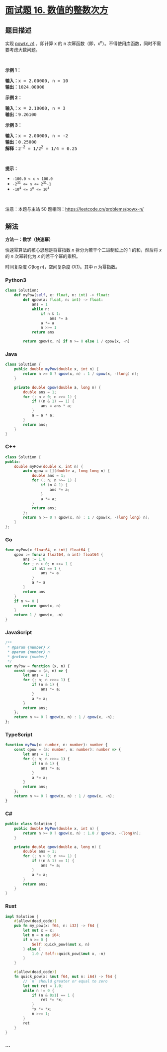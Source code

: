 # [面试题 16. 数值的整数次方](https://leetcode.cn/problems/shu-zhi-de-zheng-shu-ci-fang-lcof/)

## 题目描述

<p>实现 <a href="https://www.cplusplus.com/reference/valarray/pow/">pow(<em>x</em>, <em>n</em>)</a> ，即计算 x 的 n 次幂函数（即，x<sup>n</sup>）。不得使用库函数，同时不需要考虑大数问题。</p>

<p> </p>

<p><strong>示例 1：</strong></p>

<pre>
<strong>输入：</strong>x = 2.00000, n = 10
<strong>输出：</strong>1024.00000
</pre>

<p><strong>示例 2：</strong></p>

<pre>
<strong>输入：</strong>x = 2.10000, n = 3
<strong>输出：</strong>9.26100</pre>

<p><strong>示例 3：</strong></p>

<pre>
<strong>输入：</strong>x = 2.00000, n = -2
<strong>输出：</strong>0.25000
<strong>解释：</strong>2<sup>-2</sup> = 1/2<sup>2</sup> = 1/4 = 0.25</pre>

<p> </p>

<p><strong>提示：</strong></p>

<ul>
	<li><code>-100.0 < x < 100.0</code></li>
	<li><code>-2<sup>31</sup> <= n <= 2<sup>31</sup>-1</code></li>
	<li><code>-10<sup>4</sup> <= x<sup>n</sup> <= 10<sup>4</sup></code></li>
</ul>

<p> </p>

<p>注意：本题与主站 50 题相同：<a href="https://leetcode.cn/problems/powx-n/">https://leetcode.cn/problems/powx-n/</a></p>

## 解法

<!-- 这里可写通用的实现逻辑 -->

**方法一：数学（快速幂）**

快速幂算法的核心思想是将幂指数 $n$ 拆分为若干个二进制位上的 $1$ 的和，然后将 $x$ 的 $n$ 次幂转化为 $x$ 的若干个幂的乘积。

时间复杂度 $O(\log n)$，空间复杂度 $O(1)$。其中 $n$ 为幂指数。

<!-- tabs:start -->

### **Python3**

<!-- 这里可写当前语言的特殊实现逻辑 -->

```python
class Solution:
    def myPow(self, x: float, n: int) -> float:
        def qpow(a: float, n: int) -> float:
            ans = 1
            while n:
                if n & 1:
                    ans *= a
                a *= a
                n >>= 1
            return ans

        return qpow(x, n) if n >= 0 else 1 / qpow(x, -n)
```

### **Java**

<!-- 这里可写当前语言的特殊实现逻辑 -->

```java
class Solution {
    public double myPow(double x, int n) {
        return n >= 0 ? qpow(x, n) : 1 / qpow(x, -(long) n);
    }

    private double qpow(double a, long n) {
        double ans = 1;
        for (; n > 0; n >>= 1) {
            if ((n & 1) == 1) {
                ans = ans * a;
            }
            a = a * a;
        }
        return ans;
    }
}
```

### **C++**

```cpp
class Solution {
public:
    double myPow(double x, int n) {
        auto qpow = [](double a, long long n) {
            double ans = 1;
            for (; n; n >>= 1) {
                if (n & 1) {
                    ans *= a;
                }
                a *= a;
            }
            return ans;
        };
        return n >= 0 ? qpow(x, n) : 1 / qpow(x, -(long long) n);
    }
};
```

### **Go**

```go
func myPow(x float64, n int) float64 {
	qpow := func(a float64, n int) float64 {
		ans := 1.0
		for ; n > 0; n >>= 1 {
			if n&1 == 1 {
				ans *= a
			}
			a *= a
		}
		return ans
	}
	if n >= 0 {
		return qpow(x, n)
	}
	return 1 / qpow(x, -n)
}
```

### **JavaScript**

```js
/**
 * @param {number} x
 * @param {number} n
 * @return {number}
 */
var myPow = function (x, n) {
    const qpow = (a, n) => {
        let ans = 1;
        for (; n; n >>>= 1) {
            if (n & 1) {
                ans *= a;
            }
            a *= a;
        }
        return ans;
    };
    return n >= 0 ? qpow(x, n) : 1 / qpow(x, -n);
};
```

### **TypeScript**

```ts
function myPow(x: number, n: number): number {
    const qpow = (a: number, n: number): number => {
        let ans = 1;
        for (; n; n >>>= 1) {
            if (n & 1) {
                ans *= a;
            }
            a *= a;
        }
        return ans;
    };
    return n >= 0 ? qpow(x, n) : 1 / qpow(x, -n);
}
```

### **C#**

```cs
public class Solution {
    public double MyPow(double x, int n) {
        return n >= 0 ? qpow(x, n) : 1.0 / qpow(x, -(long)n);
    }

    private double qpow(double a, long n) {
        double ans = 1;
        for (; n > 0; n >>= 1) {
            if ((n & 1) == 1) {
                ans *= a;
            }
            a *= a;
        }
        return ans;
    }
}
```

### **Rust**

```rust
impl Solution {
    #[allow(dead_code)]
    pub fn my_pow(x: f64, n: i32) -> f64 {
        let mut x = x;
        let n = n as i64;
        if n >= 0 {
            Self::quick_pow(&mut x, n)
        } else {
            1.0 / Self::quick_pow(&mut x, -n)
        }
    }

    #[allow(dead_code)]
    fn quick_pow(x: &mut f64, mut n: i64) -> f64 {
        // `n` should greater or equal to zero
        let mut ret = 1.0;
        while n != 0 {
            if (n & 0x1) == 1 {
                ret *= *x;
            }
            *x *= *x;
            n >>= 1;
        }
        ret
    }
}
```

### **...**

```

```

<!-- tabs:end -->

